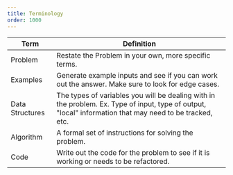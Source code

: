 ```yaml
---
title: Terminology
order: 1000
---
```


| Term            | Definition                                                                                                                                               |
| --------------- | -------------------------------------------------------------------------------------------------------------------------------------------------------- |
| Problem         | Restate the Problem in your own, more specific terms.                                                                                                    |
| Examples        | Generate example inputs and see if you can work out the answer. Make sure to look for edge cases.                                                        |
| Data Structures | The types of variables you will be dealing with in the problem. Ex. Type of input, type of output, "local" information that may need to be tracked, etc. |
| Algorithm       | A formal set of instructions for solving the problem.                                                                                                    |
| Code            | Write out the code for the problem to see if it is working or needs to be refactored.                                                                    |
